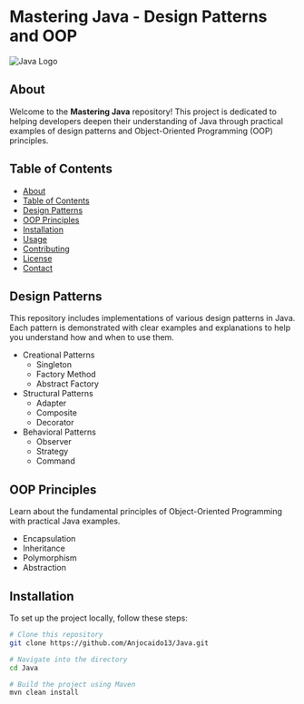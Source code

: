 # Mastering Java - Design Patterns and OOP

  ![Java Logo](https://www.ibm.com/content/dam/adobe-cms/instana/media_logo/Java.component.complex-narrative-xl.ts=1692898828339.png/content/adobe-cms/br/pt/products/instana/supported-technologies/java-monitoring/_jcr_content/root/table_of_contents/body/content_section_styled/content-section-body/complex_narrative/logoimage)

## About

Welcome to the **Mastering Java** repository! This project is dedicated to helping developers deepen their understanding of Java through practical examples of design patterns and Object-Oriented Programming (OOP) principles.

## Table of Contents

- [About](#about)
- [Table of Contents](#table-of-contents)
- [Design Patterns](#design-patterns)
- [OOP Principles](#oop-principles)
- [Installation](#installation)
- [Usage](#usage)
- [Contributing](#contributing)
- [License](#license)
- [Contact](#contact)

## Design Patterns

This repository includes implementations of various design patterns in Java. Each pattern is demonstrated with clear examples and explanations to help you understand how and when to use them.

- Creational Patterns
  - Singleton
  - Factory Method
  - Abstract Factory
- Structural Patterns
  - Adapter
  - Composite
  - Decorator
- Behavioral Patterns
  - Observer
  - Strategy
  - Command

## OOP Principles

Learn about the fundamental principles of Object-Oriented Programming with practical Java examples.

- Encapsulation
- Inheritance
- Polymorphism
- Abstraction

## Installation

To set up the project locally, follow these steps:

```bash
# Clone this repository
git clone https://github.com/Anjocaido13/Java.git

# Navigate into the directory
cd Java

# Build the project using Maven
mvn clean install
